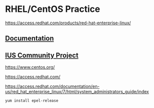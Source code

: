 # RHEL/CentOS Practice

https://access.redhat.com/products/red-hat-enterprise-linux/

## [Documentation](https://access.redhat.com/documentation/en-us/red_hat_enterprise_linux/)


## [IUS Community Project](https://ius.io/)

https://www.centos.org/

https://access.redhat.com/

https://access.redhat.com/documentation/en-us/red_hat_enterprise_linux/7/html/system_administrators_guide/index


```
yum install epel-release
```


